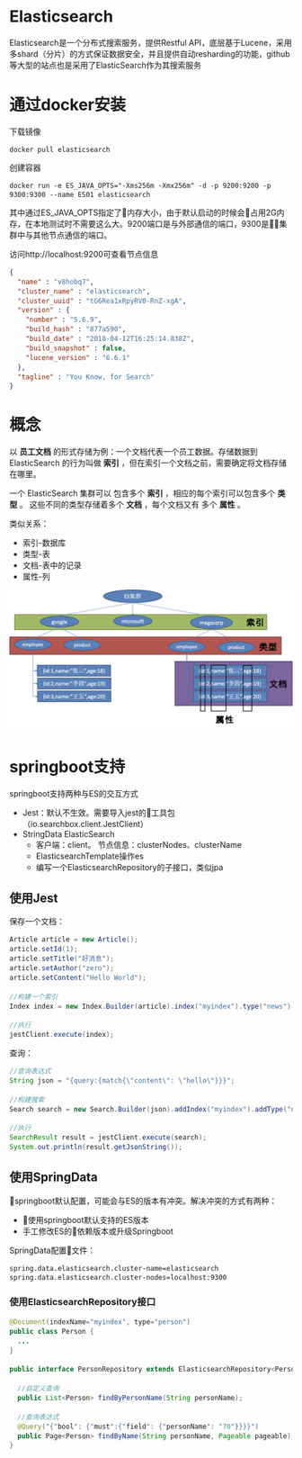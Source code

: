 # Elasticsearch

Elasticsearch是一个分布式搜索服务，提供Restful API，底层基于Lucene，采用多shard（分片）的方式保证数据安全，并且提供自动resharding的功能，github等大型的站点也是采用了ElasticSearch作为其搜索服务

# 通过docker安装

下载镜像

```shell
docker pull elasticsearch
```

创建容器

```shell
docker run -e ES_JAVA_OPTS="-Xms256m -Xmx256m" -d -p 9200:9200 -p 9300:9300 --name ES01 elasticsearch
```

其中通过ES_JAVA_OPTS指定了内存大小，由于默认启动的时候会占用2G内存，在本地测试时不需要这么大。9200端口是与外部通信的端口，9300是集群中与其他节点通信的端口。

访问http://localhost:9200可查看节点信息

```json
{
  "name" : "v8hobq7",
  "cluster_name" : "elasticsearch",
  "cluster_uuid" : "tG6Rea1xRpyRV0-RnZ-xgA",
  "version" : {
    "number" : "5.6.9",
    "build_hash" : "877a590",
    "build_date" : "2018-04-12T16:25:14.838Z",
    "build_snapshot" : false,
    "lucene_version" : "6.6.1"
  },
  "tagline" : "You Know, for Search"
}
```

# 概念

以 **员工文档** 的形式存储为例：一个文档代表一个员工数据。存储数据到 ElasticSearch 的行为叫做 **索引** ，但在索引一个文档之前，需要确定将文档存储在哪里。

一个 ElasticSearch 集群可以 包含多个 **索引** ，相应的每个索引可以包含多个 **类型** 。 这些不同的类型存储着多个 **文档** ，每个文档又有 多个 **属性** 。

类似关系：
- 索引-数据库
- 类型-表
- 文档-表中的记录
- 属性-列

![es的存储结构](images/es的存储结构.png)

# springboot支持

springboot支持两种与ES的交互方式

- Jest：默认不生效。需要导入jest的工具包（io.searchbox.client.JestClient）
- StringData ElasticSearch
  + 客户端：client。 节点信息：clusterNodes、clusterName
  + ElasticsearchTemplate操作es
  + 编写一个ElasticsearchRepository的子接口，类似jpa

## 使用Jest

保存一个文档：

```java
Article article = new Article();
article.setId(1);
article.setTitle("好消息");
article.setAuthor("zero");
article.setContent("Hello World");

//构建一个索引
Index index = new Index.Builder(article).index("myindex").type("news").build();

//执行
jestClient.execute(index);
```

查询：

```java
//查询表达式
String json = "{query:{match{\"content\": \"hello\"}}}";

//构建搜索
Search search = new Search.Builder(json).addIndex("myindex").addType("news").build();

//执行
SearchResult result = jestClient.execute(search);
System.out.println(result.getJsonString());
```

## 使用SpringData

springboot默认配置，可能会与ES的版本有冲突。解决冲突的方式有两种：
- 使用springboot默认支持的ES版本
- 手工修改ES的依赖版本或升级Springboot

SpringData配置文件：
```properties
spring.data.elasticsearch.cluster-name=elasticsearch
spring.data.elasticsearch.cluster-nodes=localhost:9300
```

### 使用ElasticsearchRepository接口

```java
@Document(indexName="myindex", type="person")
public class Person {
  ...
}

public interface PersonRepository extends ElasticsearchRepository<Person, Integer> {

  //自定义查询
  public List<Person> findByPersonName(String personName);

  //查询表达式
  @Query("{"bool": {"must":{"field": {"personName": "?0"}}}}")
  public Page<Person> findByName(String personName, Pageable pageable);
}
```
